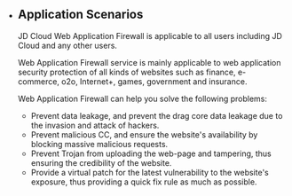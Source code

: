 - ## Application Scenarios  

  JD Cloud Web Application Firewall is applicable to all users including JD Cloud and any other users.

  Web Application Firewall service is mainly applicable to web application security protection of all kinds of websites such as finance, e-commerce, o2o, Internet+, games, government and insurance.

  Web Application Firewall can help you solve the following problems:

  - Prevent data leakage, and prevent the drag core data leakage due to the invasion and attack of hackers.
  - Prevent malicious CC, and ensure the website's availability by blocking massive malicious requests.
  - Prevent Trojan from uploading the web-page and tampering, thus ensuring the credibility of the website.
  - Provide a virtual patch for the latest vulnerability to the website's exposure, thus providing a quick fix rule as much as possible.

  
